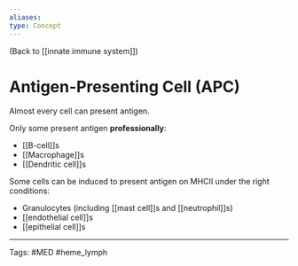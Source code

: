 ```yaml
---
aliases: 
type: Concept
---
```


(Back to [[innate immune system]])

# Antigen-Presenting Cell (APC)

Almost every cell can present antigen.

Only some present antigen **professionally**:
- [[B-cell]]s
- [[Macrophage]]s
- [[Dendritic cell]]s

Some cells can be induced to present antigen on MHCII under the right conditions:
- Granulocytes (including [[mast cell]]s and [[neutrophil]]s)
- [[endothelial cell]]s
- [[epithelial cell]]s



---
Tags: #MED #heme_lymph 